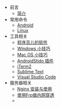 <!-- docs/_sidebar.md -->

- 前言
    - [简介](zh-cn/README.md)
- 常用命令
    - [Android](zh-cn/hank/android_adb_command.md)
    - [Linux](zh-cn/hank/liunx_command.md)
- 工具相关
    - [程序员儿的软件](zh-cn/os/software.md)
    - [Windows 小技巧](zh-cn/os/windows_record.md)
    - [Mac OS 小技巧](zh-cn/os/macos_record.md)
    - [AndroidStido 插件](zh-cn/tool/android_studio.md)
    - [iTerm2](zh-cn/tool/iterm2.md)
    - [Sublime Text](zh-cn/tool/sublime_text.md)
    - [Visual Studio Code](zh-cn/tool/visual_studio_code.md)
- 服务器相关
    * [Nginx 安装与使用](zh-cn/server/nginx.md)
    * [使用Frp做内网穿透](zh-cn/server/frp.md)
    * <!-- * [banwagonhost](zh-cn/server/bandwagonhost.md) -->

